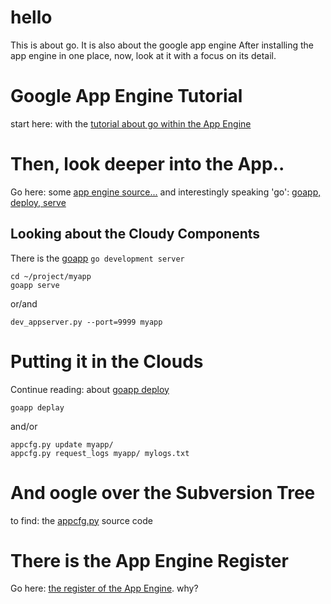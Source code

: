 hello
=====

This is about go.
It is also about the google app engine
After installing the app engine in one place, 
now, look at it with a focus on its detail.

Google App Engine Tutorial
==========================

start here: with the [tutorial about go within the App Engine][1]

Then, look deeper into the App..
================================
Go here: some [app engine source...][2]
and interestingly speaking 'go': [goapp, deploy, serve][7]

## Looking about the Cloudy Components
There is the [goapp][3] `go development server`

    cd ~/project/myapp
    goapp serve
  
or/and

    dev_appserver.py --port=9999 myapp

Putting it in the Clouds
========================

Continue reading: about [goapp deploy][4]

    goapp deplay
    
and/or

    appcfg.py update myapp/
    appcfg.py request_logs myapp/ mylogs.txt
    
And oogle over the Subversion Tree
==================================

to find: the [appcfg.py][5] source code


There is the App Engine Register
================================

Go here: [the register of the App Engine][6]. why?


[1]:https://developers.google.com/appengine/docs/go/gettingstarted
[2]:https://code.google.com/p/googleappengine/
[3]:https://developers.google.com/appengine/docs/go/tools/
[4]:https://developers.google.com/appengine/docs/go/tools/uploadinganapp
[5]:https://code.google.com/p/googleappengine/source/browse/branches/1.2.1/python/google/appengine/tools/appcfg.py
[6]:https://appengine.google.com/
[7]:http://code.google.com/p/appengine-go
